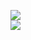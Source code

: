 [![](https://img.shields.io/badge/Made%20With-Github%20Spray-lightgrey.svg?style=for-the-badge&logo=github)](https://github.com/Annihil/github-spray#7427)  
[![](https://i.imgur.com/2DrTn0Z.gif)](https://github.com/Annihil/github-spray)